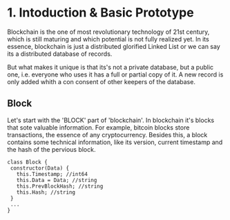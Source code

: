 # 1. Intoduction & Basic Prototype


Blockchain is the one of most revolutionary technology of 21st century, which is still maturing 
and which potential is not fully realized yet. In its essence, blockchain is just 
a distributed glorified Linked List or we can say its a distributed database of records.

But what makes it unique is that its's not a private database, but a public one, 
i.e. everyone who uses it has a full or partial copy of it. A new record is only added whith a con
consent of other keepers of the database.

## Block
Let's start with the 'BLOCK' part of 'blockchain'. In blockchain it's blocks that sote valuable information. For example, bitcoin blocks store transactions, the essence of any cryptocurrency. Besides this, a block contains some technical information, like its version, current timestamp and the hash of the pervious block.


``` es6
class Block {
 constructor(Data) {
   this.Timestamp; //int64
   this.Data = Data; //string
   this.PrevBlockHash; //string
   this.Hash; //string
 }
 ...
}
```
